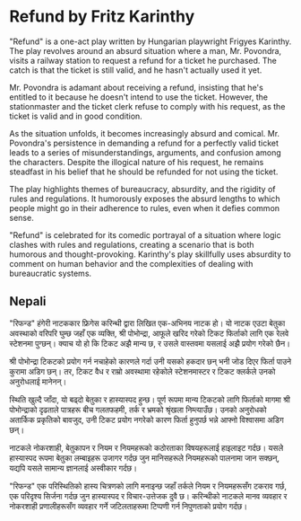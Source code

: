 # Refund by Fritz Karinthy

"Refund" is a one-act play written by Hungarian playwright Frigyes Karinthy. The play revolves around an absurd situation where a man, Mr. Povondra, visits a railway station to request a refund for a ticket he purchased. The catch is that the ticket is still valid, and he hasn't actually used it yet.

Mr. Povondra is adamant about receiving a refund, insisting that he's entitled to it because he doesn't intend to use the ticket. However, the stationmaster and the ticket clerk refuse to comply with his request, as the ticket is valid and in good condition.

As the situation unfolds, it becomes increasingly absurd and comical. Mr. Povondra's persistence in demanding a refund for a perfectly valid ticket leads to a series of misunderstandings, arguments, and confusion among the characters. Despite the illogical nature of his request, he remains steadfast in his belief that he should be refunded for not using the ticket.

The play highlights themes of bureaucracy, absurdity, and the rigidity of rules and regulations. It humorously exposes the absurd lengths to which people might go in their adherence to rules, even when it defies common sense.

"Refund" is celebrated for its comedic portrayal of a situation where logic clashes with rules and regulations, creating a scenario that is both humorous and thought-provoking. Karinthy's play skillfully uses absurdity to comment on human behavior and the complexities of dealing with bureaucratic systems.

## Nepali

"रिफन्ड" हंगेरी नाटककार फ्रिगेस करिन्थी द्वारा लिखित एक-अभिनय नाटक हो। यो नाटक एउटा बेतुका अवस्थाको वरिपरि घुम्छ जहाँ एक व्यक्ति, श्री पोभोन्द्रा, आफूले खरिद गरेको टिकट फिर्ताको लागि एक रेलवे स्टेशनमा पुग्छन्। क्याच यो हो कि टिकट अझै मान्य छ, र उसले वास्तवमा यसलाई अझै प्रयोग गरेको छैन।

श्री पोभोन्द्रा टिकटको प्रयोग गर्न नचाहेको कारणले गर्दा उनी यसको हकदार छन् भनी जोड दिएर फिर्ता पाउने कुरामा अडिग छन्। तर, टिकट वैध र राम्रो अवस्थामा रहेकोले स्टेशनमास्टर र टिकट क्लर्कले उनको अनुरोधलाई मानेनन्।

स्थिति खुल्दै जाँदा, यो बढ्दो बेतुका र हास्यास्पद हुन्छ। पूर्ण रूपमा मान्य टिकटको लागि फिर्ताको मागमा श्री पोभोन्द्राको दृढताले पात्रहरू बीच गलतफहमी, तर्क र भ्रमको श्रृंखला निम्त्याउँछ। उनको अनुरोधको अतार्किक प्रकृतिको बावजुद, उनी टिकट प्रयोग नगरेको कारण फिर्ता हुनुपर्छ भन्ने आफ्नो विश्वासमा अडिग छन्।

नाटकले नोकरशाही, बेतुकापन र नियम र नियमहरूको कठोरताका विषयहरूलाई हाइलाइट गर्दछ। यसले हास्यास्पद रूपमा बेतुका लम्बाइहरू उजागर गर्दछ जुन मानिसहरूले नियमहरूको पालनामा जान सक्छन्, यद्यपि यसले सामान्य ज्ञानलाई अस्वीकार गर्दछ।

"रिफन्ड" एक परिस्थितिको हास्य चित्रणको लागि मनाइन्छ जहाँ तर्कले नियम र नियमहरूसँग टकराव गर्छ, एक परिदृश्य सिर्जना गर्दछ जुन हास्यास्पद र विचार-उत्तेजक दुवै छ। करिन्थीको नाटकले मानव व्यवहार र नोकरशाही प्रणालीहरूसँग व्यवहार गर्ने जटिलताहरूमा टिप्पणी गर्न निपुणताको प्रयोग गर्दछ।
